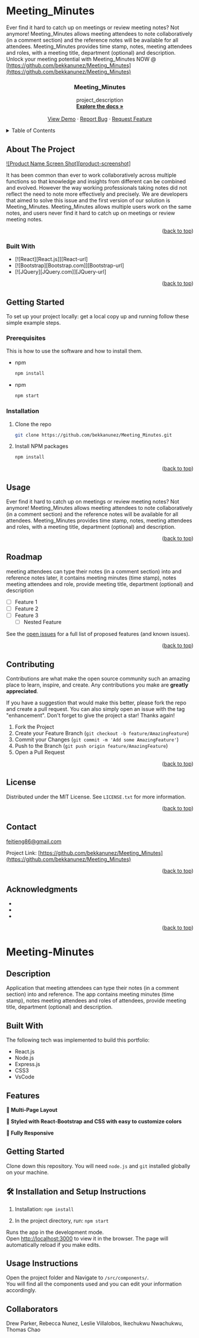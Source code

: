 
# Meeting_Minutes
Ever find it hard to catch up on meetings or review meeting notes? Not anymore!
Meeting_Minutes allows meeting attendees to note collaboratively (in a comment section) and the reference notes will be available for all attendees. 
Meeting_Minutes provides time stamp, notes, meeting attendees and roles, with a meeting title, department (optional) and description. 
Unlock your meeting potential with Meeting_Minutes NOW @ [https://github.com/bekkanunez/Meeting_Minutes](https://github.com/bekkanunez/Meeting_Minutes)




<h3 align="center">Meeting_Minutes</h3>

  <p align="center">
    project_description
    <br />
    <a href="https://github.com/bekkanunez/Meeting_Minutes"><strong>Explore the docs »</strong></a>
    <br />
    <br />
    <a href="https://github.com/bekkanunez/Meeting_Minutes">View Demo</a>
    ·
    <a href="https://github.com/bekkanunez/Meeting_Minutes/issues">Report Bug</a>
    ·
    <a href="https://github.com/bekkanunez/Meeting_Minutes/issues">Request Feature</a>
  </p>
</div>



<!-- TABLE OF CONTENTS -->
<details>
  <summary>Table of Contents</summary>
  <ol>
    <li>
      <a href="#about-the-project">About The Project</a>
      <ul>
        <li><a href="#built-with">Built With</a></li>
      </ul>
    </li>
    <li>
      <a href="#getting-started">Getting Started</a>
      <ul>
        <li><a href="#prerequisites">Prerequisites</a></li>
        <li><a href="#installation">Installation</a></li>
      </ul>
    </li>
    <li><a href="#usage">Usage</a></li>
    <li><a href="#roadmap">Roadmap</a></li>
    <li><a href="#contributing">Contributing</a></li>
    <li><a href="#license">License</a></li>
    <li><a href="#contact">Contact</a></li>
    <li><a href="#acknowledgments">Acknowledgments</a></li>
  </ol>
</details>



<!-- ABOUT THE PROJECT -->
## About The Project

[![Product Name Screen Shot][product-screenshot]](https://example.com)

It has been common than ever to work collaboratively across multiple functions so that knowledge and insights from different can be combined and evolved. 
However the way working professionals taking notes did not reflect the need to note more effectively and precisely. 
We are developers that aimed to solve this issue and the first version of our solution is Meeting_Minutes.
Meeting_Minutes allows multiple users work on the same notes, and users never find it hard to catch up on meetings or review meeting notes.

<p align="right">(<a href="#readme-top">back to top</a>)</p>



### Built With

* [![React][React.js]][React-url]
* [![Bootstrap][Bootstrap.com]][Bootstrap-url]
* [![JQuery][JQuery.com]][JQuery-url]

<p align="right">(<a href="#readme-top">back to top</a>)</p>



<!-- GETTING STARTED -->
## Getting Started

To set up your project locally: get a local copy up and running follow these simple example steps.

### Prerequisites

This is how to use the software and how to install them.

* npm
  ```sh
  npm install 
  ```

* npm
  ```sh
  npm start
  ```

### Installation


1. Clone the repo
   ```sh
   git clone https://github.com/bekkanunez/Meeting_Minutes.git
   ```
2. Install NPM packages
   ```sh
   npm install
   ```


<p align="right">(<a href="#readme-top">back to top</a>)</p>



<!-- USAGE EXAMPLES -->
## Usage

Ever find it hard to catch up on meetings or review meeting notes? Not anymore!
Meeting_Minutes allows meeting attendees to note collaboratively (in a comment section) and the reference notes will be available for all attendees. 
Meeting_Minutes provides time stamp, notes, meeting attendees and roles, with a meeting title, department (optional) and description. 



<p align="right">(<a href="#readme-top">back to top</a>)</p>



<!-- ROADMAP -->
## Roadmap

meeting attendees can type their notes (in a comment section) into and reference notes later, it contains meeting minutes (time stamp), notes meeting attendees and role, provide meeting title, department (optional) and description

- [ ] Feature 1
- [ ] Feature 2
- [ ] Feature 3
    - [ ] Nested Feature

See the [open issues](https://github.com/bekkanunez/Meeting_Minutes/issues) for a full list of proposed features (and known issues).

<p align="right">(<a href="#readme-top">back to top</a>)</p>



<!-- CONTRIBUTING -->
## Contributing

Contributions are what make the open source community such an amazing place to learn, inspire, and create. Any contributions you make are **greatly appreciated**.

If you have a suggestion that would make this better, please fork the repo and create a pull request. You can also simply open an issue with the tag "enhancement".
Don't forget to give the project a star! Thanks again!

1. Fork the Project
2. Create your Feature Branch (`git checkout -b feature/AmazingFeature`)
3. Commit your Changes (`git commit -m 'Add some AmazingFeature'`)
4. Push to the Branch (`git push origin feature/AmazingFeature`)
5. Open a Pull Request

<p align="right">(<a href="#readme-top">back to top</a>)</p>



<!-- LICENSE -->
## License

Distributed under the MIT License. See `LICENSE.txt` for more information.

<p align="right">(<a href="#readme-top">back to top</a>)</p>



<!-- CONTACT -->
## Contact

feitieng86@gmail.com


Project Link: [https://github.com/bekkanunez/Meeting_Minutes](https://github.com/bekkanunez/Meeting_Minutes)

<p align="right">(<a href="#readme-top">back to top</a>)</p>



<!-- ACKNOWLEDGMENTS -->
## Acknowledgments

* []()
* []()
* []()

<p align="right">(<a href="#readme-top">back to top</a>)</p>


# Meeting-Minutes 

<div align="left">
  <!-- <img alt="Demo" src="./src/assets/portfolio.png" width="400"> -->
</div>

## Description

Application that meeting attendees can type their notes (in a comment section) into and reference. The app contains meeting minutes (time stamp), notes meeting attendees and roles of attendees, provide meeting title, department (optional) and description.

## Built With

The following tech was implemented to build this portfolio:

- React.js
- Node.js
- Express.js
- CSS3
- VsCode

## Features

**📖 Multi-Page Layout**

**🎨 Styled with React-Bootstrap and CSS with easy to customize colors**

**📱 Fully Responsive**

## Getting Started

Clone down this repository. You will need `node.js` and `git` installed globally on your machine.

## 🛠 Installation and Setup Instructions

1. Installation: `npm install`

2. In the project directory, run: `npm start`

Runs the app in the development mode.\
Open [http://localhost:3000](http://localhost:3000) to view it in the browser.
The page will automatically reload if you make edits.

## Usage Instructions

Open the project folder and Navigate to `/src/components/`. <br/>
You will find all the components used and you can edit your information accordingly.

## Collaborators

Drew Parker, Rebecca Nunez, Leslie Villalobos, Ikechukwu Nwachukwu, Thomas Chao
